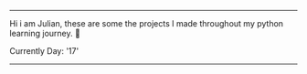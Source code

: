 ---                                                                                      ---   


Hi i am Julian, these are some the projects I made throughout my python learning journey. 🐍
  
Currently Day: '17'


---                                                                                      ---
